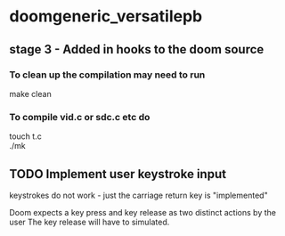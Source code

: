 # doomgeneric_versatilepb
## stage 3 - Added in hooks to the doom source

### To clean up the compilation may need to run  
make clean
### To compile vid.c or sdc.c etc do
touch t.c  
./mk

## TODO Implement user keystroke input
keystrokes do not work - just the carriage return key is "implemented" 

Doom expects a key press and key release as two distinct actions by the user 
The key release will have to simulated.

